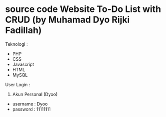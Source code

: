 # source code Website To-Do List with CRUD (by Muhamad Dyo Rijki Fadillah)

Teknologi :

- PHP
- CSS
- Javascript
- HTML
- MySQL

User Login :

1. Akun Personal (Dyoo)

- username : Dyoo
- password : 11111111
